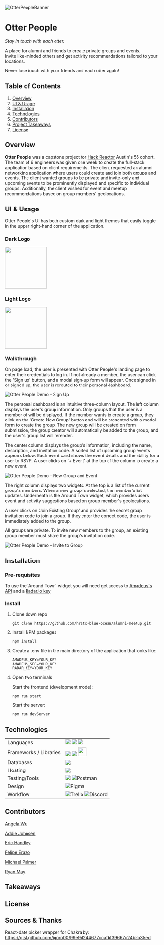 ![OtterPeopleBanner](https://user-images.githubusercontent.com/79018160/126011396-d5465aee-869e-44ae-9989-76cc26c933c2.png)

# Otter People 
*Stay in touch with each otter.*

A place for alumni and friends to create private groups and events. <br>
Invite like-minded others and get activity recommendations tailored to your locations.<br>

Never lose touch with your friends and each otter again!

## Table of Contents

1. [Overview](#overview)
2. [UI & Usage](#usage)
3. [Installation](#installation)
4. [Technologies](#tech)
5. [Contributors](#contributors)
6. [Project Takeaways](#takeaways)
7. [License](#license)





## Overview <a name="overview"/>
**Otter People** was a capstone project for [Hack Reactor](https://www.hackreactor.com/) Austin's 56 cohort. The team of 6 engineers was given one week to create the full-stack application based on client requirements. The client requested an alumni networking application where users could create and join both groups and events. The client wanted groups to be private and invite-only and upcoming events to be prominently displayed and specific to individual groups. Additionally, the client wished for event and meetup recommendations based on group members' geolocations.


## UI & Usage <a name="usage"/>

Otter People's UI has both custom dark and light themes that easily toggle in the upper right-hand corner of the application. 

### Dark Logo
<img src="https://user-images.githubusercontent.com/33425993/125796028-b0f718f1-9368-43c7-854f-3e21b79b0b25.png" width=135>

### Light Logo
<img src="https://user-images.githubusercontent.com/33425993/125796025-9e57f2a2-12fe-464c-8e01-53ae94354903.png" width=135>

### Walkthrough
On page load, the user is presented with Otter People's landing page to enter their credentials to log in. If not already a member, the user can click the 'Sign up' button, and a modal sign-up form will appear. Once signed in or signed up, the user is rerouted to their personal dashboard.

![Otter People Demo - Sign Up](https://user-images.githubusercontent.com/33425993/126394822-a30f177b-760f-4292-86a5-a96b39bf2a10.gif)

The personal dashboard is an intuitive three-column layout. The left column displays the user's group information. Only groups that the user is a member of will be displayed. If the member wants to create a group, they click on the 'Create New Group' button and will be presented with a modal form to create the group. The new group will be created on form submission, the group creator will automatically be added to the group, and the user's group list will rerender.
                            
The center column displays the group's information, including the name, description, and invitation code. A sorted list of upcoming group events appears below. Each event card shows the event details and the ability for a user to RSVP. A user clicks on '+ Event' at the top of the column to create a new event.

![Otter People Demo - New Group and Event](https://user-images.githubusercontent.com/33425993/126392791-46094f66-2f9f-4ce7-b7be-e826a359d37f.gif)


The right column displays two widgets. At the top is a list of the current group's members. When a new group is selected, the member's list updates. Underneath is the Around Town widget, which provides users event and activity suggestions based on group member's geolocations.

A user clicks on 'Join Existing Group' and provides the secret group invitation code to join a group. If they enter the correct code, the user is immediately added to the group.

All groups are private. To invite new members to the group, an existing group member must share the group's invitation code. 

![Otter People Demo - Invite to Group](https://user-images.githubusercontent.com/33425993/126377034-4b23a3f1-9618-4b08-b518-d27978489f09.gif)


## Installation <a name="installation"/>

### Pre-requisites 
To use the 'Around Town' widget you will need get access to [Amadeus's API](https://developers.amadeus.com/) and a [Radar.io key](https://radar.io/) 

### Install
1. Clone down repo
   ```
   git clone https://github.com/hratx-blue-ocean/alumni-meetup.git 
   ``` 
2. Install NPM packages
   ```
   npm install
   ```
  
3. Create a .env file in the main directory of the application that looks like:
   ```
   AMADEUS_KEY=YOUR_KEY
   AMADEUS_SEC=YOUR_KEY
   RADAR_KEY=YOUR_KEY
   ```
   
    
4. Open two terminals

    Start the frontend (development mode):
    ```
    npm run start
    ```
    Start the server:
    ```
    npm run devServer
    ```

## Technologies <a name="tech"/>

<table>
<tr>
    <td>Languages</td>
    <td><img src="https://img.shields.io/badge/JavaScript-F7DF1E?style=for-the-badge&logo=javascript&logoColor=black"> <img src="https://img.shields.io/badge/Node.js-43853D?style=for-the-badge&logo=node.js&logoColor=white"> <img src="https://camo.githubusercontent.com/5d3b0191832237fcbfc6d4497524e8bb547c6bfc9eafb738d5205c629d202067/68747470733a2f2f696d672e736869656c64732e696f2f62616467652f68746d6c352532302d2532334533344632362e7376673f267374796c653d666f722d7468652d6261646765266c6f676f3d68746d6c35266c6f676f436f6c6f723d7768697465"></td>
</tr>
<tr>
<tr>
    <td>Frameworks / Libraries</td>
   
<td><img src="https://img.shields.io/badge/React-20232A?style=for-the-badge&logo=react&logoColor=61DAFB"> 
<img src="https://img.shields.io/badge/Express.js-404D59?style=for-the-badge"> <img height="28" src="https://user-images.githubusercontent.com/75913066/125658941-12717ddd-ec81-471c-9aa2-faacde559a31.png"> </td>
</tr>

  <tr>
    <td>Databases</td>
    <td><img src="https://img.shields.io/badge/MongoDB-4EA94B?style=for-the-badge&logo=mongodb&logoColor=white"></td>
</tr>
  <tr>
    <td>Hosting</td>
    <td><img src="https://img.shields.io/badge/Amazon_AWS-232F3E?style=for-the-badge&logo=amazon-aws&logoColor=white"></td>
</tr>
  <tr>
    <td>Testing/Tools</td>
    <td><img src="https://camo.githubusercontent.com/f0e7f8890d0e8f4b44c7aaaad3dac77195b2756de5e20d9c79fafbaf32baf456/68747470733a2f2f696d672e736869656c64732e696f2f62616467652f2d6a6573742d2532334332313332353f267374796c653d666f722d7468652d6261646765266c6f676f3d6a657374266c6f676f436f6c6f723d7768697465">  <img alt="Postman" src="https://img.shields.io/badge/Postman-FF6C37?style=for-the-badge&logo=postman&logoColor=red" />
      </td>
 <tr>
     <td>Design</td>
     <td><img alt="Figma" src="https://img.shields.io/badge/figma-%23F24E1E.svg?style=for-the-badge&logo=figma&logoColor=white"/></td>
 </tr>
  <tr>
      <td>Workflow</td>
      <td><img alt="Trello" src="https://img.shields.io/badge/Trello-%23026AA7.svg?style=for-the-badge&logo=Trello&logoColor=white"/> <img alt="Discord" src="https://img.shields.io/badge/Discord-%237289DA.svg?style=for-the-badge&logo=discord&logoColor=white"/></td>
    </tr>

</table>

## Contributors <a name="contributors"/>
[Angela Wu](https://github.com/aywgit)

[Addie Johnsen](https://github.com/addiejohnsen)

[Eric Handley](https://github.com/erichand18)

[Felipe Erazo](https://github.com/ferazo94)

[Michael Palmer](https://github.com/gitInLoserWereGoingShopping)

[Ryan May](https://github.com/ryan-m-may)

## Takeaways <a name="takeaways"/>


## License <a name="license"/>

## Sources & Thanks 
React-date picker wrapper for Chakra by: https://gist.github.com/igoro00/99e9d244677ccafbf39667c24b5b35ed
